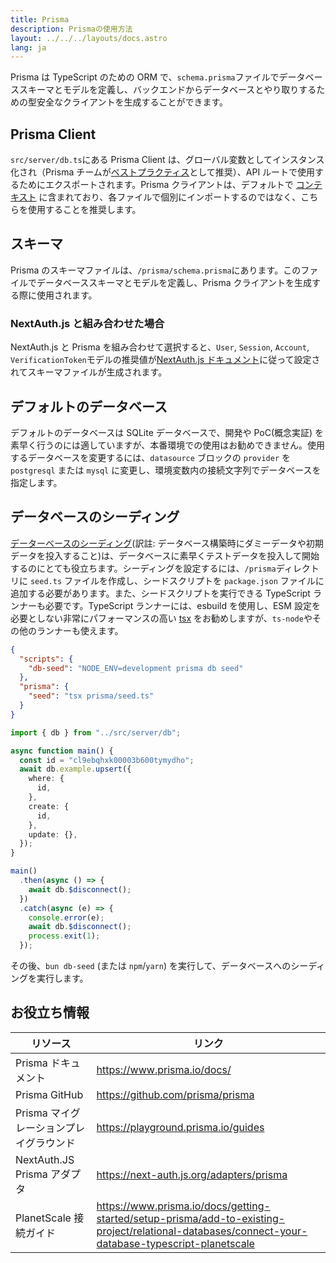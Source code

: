 ```yaml
---
title: Prisma
description: Prismaの使用方法
layout: ../../../layouts/docs.astro
lang: ja
---
```


Prisma は TypeScript のための ORM で、`schema.prisma`ファイルでデータベーススキーマとモデルを定義し、バックエンドからデータベースとやり取りするための型安全なクライアントを生成することができます。

## Prisma Client

`src/server/db.ts`にある Prisma Client は、グローバル変数としてインスタンス化され（Prisma チームが[ベストプラクティス](https://www.prisma.io/docs/guides/database/troubleshooting-orm/help-articles/nextjs-prisma-client-dev-practices#problem)として推奨）、API ルートで使用するためにエクスポートされます。Prisma クライアントは、デフォルトで [コンテキスト](/ja/usage/trpc#-serverapitrpcts) に含まれており、各ファイルで個別にインポートするのではなく、こちらを使用することを推奨します。

## スキーマ

Prisma のスキーマファイルは、`/prisma/schema.prisma`にあります。このファイルでデータベーススキーマとモデルを定義し、Prisma クライアントを生成する際に使用されます。

### NextAuth.js と組み合わせた場合

NextAuth.js と Prisma を組み合わせて選択すると、`User`, `Session`, `Account`, `VerificationToken`モデルの推奨値が[NextAuth.js ドキュメント](https://next-auth.js.org/adapters/prisma)に従って設定されてスキーマファイルが生成されます。

## デフォルトのデータベース

デフォルトのデータベースは SQLite データベースで、開発や PoC(概念実証) を素早く行うのには適していますが、本番環境での使用はお勧めできません。使用するデータベースを変更するには、`datasource` ブロックの `provider` を `postgresql` または `mysql` に変更し、環境変数内の接続文字列でデータベースを指定します。

## データベースのシーディング

[データーベースのシーディング](https://www.prisma.io/docs/guides/database/seed-database)(訳註: データベース構築時にダミーデータや初期データを投入すること)は、データベースに素早くテストデータを投入して開始するのにとても役立ちます。シーディングを設定するには、`/prisma`ディレクトリに `seed.ts` ファイルを作成し、シードスクリプトを `package.json` ファイルに追加する必要があります。また、シードスクリプトを実行できる TypeScript ランナーも必要です。TypeScript ランナーには、esbuild を使用し、ESM 設定を必要としない非常にパフォーマンスの高い [tsx](https://github.com/esbuild-kit/tsx) をお勧めしますが、`ts-node`やその他のランナーも使えます。

```jsonc:package.json
{
  "scripts": {
    "db-seed": "NODE_ENV=development prisma db seed"
  },
  "prisma": {
    "seed": "tsx prisma/seed.ts"
  }
}
```

```ts:prisma/seed.ts
import { db } from "../src/server/db";

async function main() {
  const id = "cl9ebqhxk00003b600tymydho";
  await db.example.upsert({
    where: {
      id,
    },
    create: {
      id,
    },
    update: {},
  });
}

main()
  .then(async () => {
    await db.$disconnect();
  })
  .catch(async (e) => {
    console.error(e);
    await db.$disconnect();
    process.exit(1);
  });
```

その後、`bun db-seed` (または `npm`/`yarn`) を実行して、データベースへのシーディングを実行します。

## お役立ち情報

| リソース                                | リンク                                                                                                                                            |
| --------------------------------------- | ------------------------------------------------------------------------------------------------------------------------------------------------- |
| Prisma ドキュメント                     | https://www.prisma.io/docs/                                                                                                                       |
| Prisma GitHub                           | https://github.com/prisma/prisma                                                                                                                  |
| Prisma マイグレーションプレイグラウンド | https://playground.prisma.io/guides                                                                                                               |
| NextAuth.JS Prisma アダプタ             | https://next-auth.js.org/adapters/prisma                                                                                                          |
| PlanetScale 接続ガイド                  | https://www.prisma.io/docs/getting-started/setup-prisma/add-to-existing-project/relational-databases/connect-your-database-typescript-planetscale |
